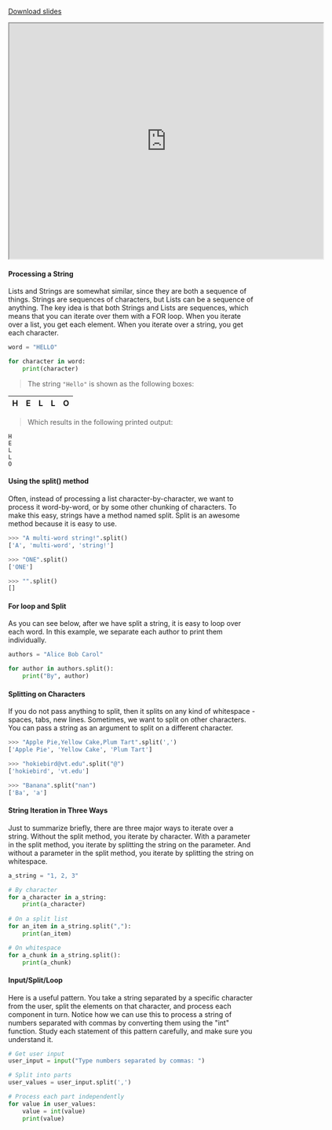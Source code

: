 
[Download slides](Lists%20and%20Strings.pdf)


<iframe style="width: 640px; height: 480px;" width="300" height="150" allowfullscreen="allowfullscreen" webkitallowfullscreen="webkitallowfullscreen" mozallowfullscreen="mozallowfullscreen"
title="Introduction.pdf"
src="https://www.youtube.com/embed/n-FMSs3deIc?feature=oembed&amp;rel=0" 
></iframe>


#### Processing a String

Lists and Strings are somewhat similar, since they are both a sequence of things.
Strings are sequences of characters, but Lists can be a sequence of anything.
The key idea is that both Strings and Lists are sequences, which means that you can iterate over them with a FOR loop.
When you iterate over a list, you get each element.
When you iterate over a string, you get each character.

```python
word = "HELLO"

for character in word:
    print(character)
```

> The string `"Hello"` is shown as the following boxes:

| H | E | L | L | O |
|---|---|---|---|---|

> Which results in the following printed output:

```
H
E
L
L
O
```

#### Using the split() method

Often, instead of processing a list character-by-character, we want to process it word-by-word, or by some other chunking of characters.
To make this easy, strings have a method named split.
Split is an awesome method because it is easy to use.


```python
>>> "A multi-word string!".split()
['A', 'multi-word', 'string!']

>>> "ONE".split()
['ONE']

>>> "".split()
[]
```

#### For loop and Split

As you can see below, after we have split a string, it is easy to loop over each word.
In this example, we separate each author to print them individually.

```python
authors = "Alice Bob Carol"

for author in authors.split():
    print("By", author)
```

#### Splitting on Characters

If you do not pass anything to split, then it splits on any kind of whitespace - spaces, tabs, new lines.
Sometimes, we want to split on other characters.
You can pass a string as an argument to split on a different character.

```python
>>> "Apple Pie,Yellow Cake,Plum Tart".split(',')
['Apple Pie', 'Yellow Cake', 'Plum Tart']

>>> "hokiebird@vt.edu".split("@")
['hokiebird', 'vt.edu']

>>> "Banana".split("nan")
['Ba', 'a']
```

#### String Iteration in Three Ways

Just to summarize briefly, there are three major ways to iterate over a string.
Without the split method, you iterate by character.
With a parameter in the split method, you iterate by splitting the string on the parameter.
And without a parameter in the split method, you iterate by splitting the string on whitespace.

```python
a_string = "1, 2, 3"

# By character
for a_character in a_string:
    print(a_character)
    
# On a split list
for an_item in a_string.split(","):
    print(an_item)

# On whitespace
for a_chunk in a_string.split():
    print(a_chunk)
```

#### Input/Split/Loop

Here is a useful pattern.
You take a string separated by a specific character from the user, split the elements on that character, and process each component in turn.
Notice how we can use this to process a string of numbers separated with commas by converting them using the "int" function.
Study each statement of this pattern carefully, and make sure you understand it.


```python
# Get user input
user_input = input("Type numbers separated by commas: ")

# Split into parts
user_values = user_input.split(',')

# Process each part independently
for value in user_values:
    value = int(value)
    print(value)
```
